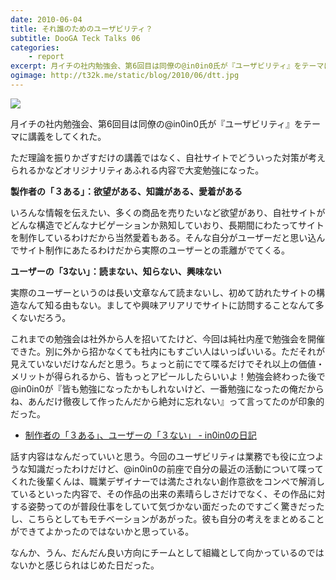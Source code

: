 ```yaml
---
date: 2010-06-04
title: それ誰のためのユーザビリティ？
subtitle: DooGA Teck Talks 06
categories: 
    - report
excerpt: 月イチの社内勉強会、第6回目は同僚の@in0in0氏が『ユーザビリティ』をテーマに講義をしてくれた。
ogimage: http://t32k.me/static/blog/2010/06/dtt.jpg
---
```


![](http://t32k.me/static/blog/2010/06/dtt.jpg)

月イチの社内勉強会、第6回目は同僚の@in0in0氏が『ユーザビリティ』をテーマに講義をしてくれた。

ただ理論を振りかざすだけの講義ではなく、自社サイトでどういった対策が考えられるかなどオリジナリティあふれる内容で大変勉強になった。

__製作者の「３ある」：欲望がある、知識がある、愛着がある__

いろんな情報を伝えたい、多くの商品を売りたいなど欲望があり、自社サイトがどんな構造でどんなナビゲーションか熟知していおり、長期間にわたってサイトを制作しているわけだから当然愛着もある。そんな自分がユーザーだと思い込んでサイト制作にあたるわけだから実際のユーザーとの乖離がでてくる。

__ユーザーの「3ない」：読まない、知らない、興味ない__

実際のユーザーというのは長い文章なんて読まないし、初めて訪れたサイトの構造なんて知る由もない。ましてや興味アリアリでサイトに訪問することなんて多くないだろう。

これまでの勉強会は社外から人を招いてたけど、今回は純社内産で勉強会を開催できた。別に外から招かなくても社内にもすごい人はいっぱいいる。ただそれが見えていないだけなんだと思う。ちょっと前にでて喋るだけでそれ以上の価値・メリットが得られるから、皆もっとアピールしたらいいよ！勉強会終わった後で@in0in0が『皆も勉強になったかもしれないけど、一番勉強になったの俺だからね、あんだけ徹夜して作ったんだから絶対に忘れない』って言ってたのが印象的だった。

+ [制作者の「３ある」、ユーザーの「３ない」 - in0in0の日記](http://d.hatena.ne.jp/in0in0/20100604#1275679963)

話す内容はなんだっていいと思う。今回のユーザビリティは業務でも役に立つような知識だったわけだけど、@in0in0の前座で自分の最近の活動について喋ってくれた後輩くんは、職業デザイナーでは満たされない創作意欲をコンペで解消しているといった内容で、その作品の出来の素晴らしさだけでなく、その作品に対する姿勢ってのが普段仕事をしていて気づかない面だったのですごく驚きだったし、こちらとしてもモチベーションがあがった。彼も自分の考えをまとめることができてよかったのではないかと思っている。

なんか、うん、だんだん良い方向にチームとして組織として向かっているのではないかと感じられはじめた日だった。